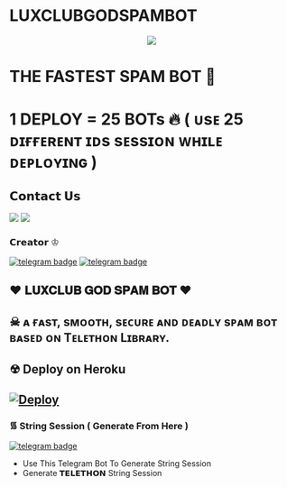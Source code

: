 # LUXCLUBGODSPAMBOT


<p align="center">
  <img src="https://telegra.ph/file/98d53cbd1cee536bb1eaa.jpg">
</p>

# THE FASTEST SPAM BOT 🤟
# 1 DEPLOY = 25 BOTs 🔥 ( ᴜsᴇ 25 ᴅɪғғᴇʀᴇɴᴛ ɪᴅs sᴇssɪᴏɴ ᴡʜɪʟᴇ ᴅᴇᴘʟᴏʏɪɴɢ )

## 𝗖𝗼𝗻𝘁𝗮𝗰𝘁 𝗨𝘀 
                          
<a href="https://t.me/luxclub_sergio"><img src="https://img.shields.io/badge/Join-SUPPORT%20GROUP-red.svg?logo=Telegram"></a>
<a href="https://t.me/bluebotarena"><img src="https://img.shields.io/badge/Join-OFFICIAL%20GROUP-red.svg?logo=Telegram"></a>


### 𝗖𝗿𝗲𝗮𝘁𝗼𝗿 ♔︎

[![telegram badge](https://img.shields.io/badge/RICHREALM-30302f?style=for-the-badge&logo=telegram)](https://t.me/RichRealm)
[![telegram badge](https://img.shields.io/badge/BAAPLUCIFER-30302f?style=for-the-badge&logo=telegram)](https://t.me/LUCYY_xZz)


## ❤︎ 𝐋𝐔𝐗𝐂𝐋𝐔𝐁 𝐆𝐎𝐃 𝐒𝐏𝐀𝐌 𝐁𝐎𝐓 ❤︎
## ☠︎︎ ᴀ ғᴀsᴛ, sᴍᴏᴏᴛʜ, sᴇᴄᴜʀᴇ ᴀɴᴅ ᴅᴇᴀᴅʟʏ sᴘᴀᴍ ʙᴏᴛ ʙᴀsᴇᴅ ᴏɴ Tᴇʟᴇᴛʜᴏɴ Lɪʙʀᴀʀʏ.


## ☢︎︎ Deploy on Heroku 
[![Deploy](https://www.herokucdn.com/deploy/button.svg)](https://heroku.com/deploy?template=https://github.com/hustlerabhay/LUXCLUBGODSPAMBOT)
------------------------------------------------

###  ᯾ String Session ( Generate From Here )

[![telegram badge](https://img.shields.io/badge/StrinGEN_bot-30302f?style=for-the-badge&logo=telegram)](https://t.me/StrinGENBlueBot)

  - Use This Telegram Bot To Generate String Session
  - Generate 𝗧𝗘𝗟𝗘𝗧𝗛𝗢𝗡 String Session






